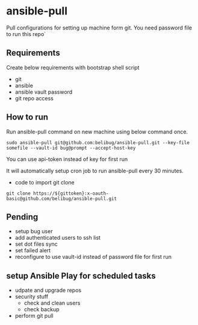 # ansible-pull

Pull configurations for setting up machine form git. You need password file to run this repo`

## Requirements

Create below requirements with bootstrap shell script

- git
- ansible
- ansible vault password
- git repo access

## How to run

Run ansible-pull command on new machine using below command once.

```
sudo ansible-pull git@github.com:belibug/ansible-pull.git --key-file somefile --vault-id bug@prompt --accept-host-key
```
You can use api-token instead of key for first run

It will automatically setup cron job to run ansible-pull every 30 minutes.

- code to import git clone

```
git clone https://${gittoken}:x-oauth-basic@github.com/belibug/ansible-pull.git
```

## Pending

- setup bug user
- add authenticated users to ssh list
- set dot files sync
- set failed alert
- reconfigure to use vault-id instead of password file for first run

## setup Ansible Play for scheduled tasks

- udpate and upgrade repos
- security stuff
	- check and clean users
	- check backup
- perform git pull
